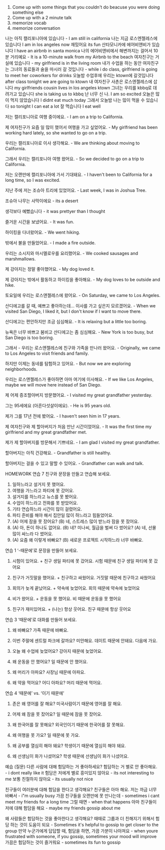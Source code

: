 1. Come up with some things that you couldn't do beacuse you were doing something else
2. Come up with a 2 minute talk
3. memorize vocab
4. memorize conversation



나는 아직 캘리포니아에 있습니다 - I am still in california
나는 지금 로스엔젤레스에 있습니다
I am in los angeles now
재밌어요
its fun
산타모니카에 에어비앤비가 있습니다
I have an airbnb in santa monica
나의 에어비앤비에서 해변까지는 걸어서 10분 거리예요 - It is a 10-minute walk from my Airbnb to the beach
여자친구는 거실에 있습니다 - my girlfriend is in the living room
내가 수업을 하는 동안 여자친구는 그녀의 동료들과 술을 마시러 갈 것입니다 - while i do class, girlfriend is going to meet her coworkers for drinks
오늘밤 수업후에 우리는 ktown에 갈것입니다
after class tonight we are going to ktown
내 여자친구 사촌은 로스엔젤레스에 삽니다
my girlfriends cousin lives in los angeles ktown
그녀는 우리를 kbbq로 데려가고 있습니다
she is taking us to kbbq
난 너무 신 나.
I am so excited
오늘은 많이 먹지 않았습니다
I didnt eat much today
그래서 오늘밤 나는 많이 먹을 수 있습니다
so tonight I can eat a lot
잘 먹습니다
I eat well





저는 캘리포니아로 여행 중이에요. - I am on a trip to California.

제 여자친구가 요즘 일 많이 했어서 여행을 가고 싶었어요. - My girlfriend has been working hard lately, so she wanted to go on a trip.

우리는 캘리포니아로 이사 생각해요. - We are thinking about moving to California.

그래서 우리는 캘리포니아 여행 왔어요. - So we decided to go on a trip to California.

저는 오랜만에 캘리포니아에 가서 기대돼요. - I haven't been to California for a long time, so I was excited.

지난 주에 저는 조슈아 트리에 있었어요. - Last week, I was in Joshua Tree.

조슈아 나무는 사막이에요 - its a desert 

생각보다 예뻤습니다 - it was prettyer than I thought

즐거운 시간을 보냈어요. - It was fun.

하이킹을 다녀왔어요. - We went hiking.

밖에서 불을 만들었어요. - I made a fire outside.

우리는 소시지와 마시멜로우를 요리했어요. - We cooked sausages and marshmallows.

제 강아지는 정말 좋아했어요. - My dog loved it.

제 강아지는 밖에서 활동하고 하이킹을 좋아해요. - My dog loves to be outside and hike.

토요일에 우리는 로스앤젤레스에 왔어요. - On Saturday, we came to Los Angeles.

산디에고를 갈 때, 예쁘고 좋아하는데... 이사를 가고 싶은지 모르겠어요. - When we visited San Diego, I liked it, but I don't know if I want to move there.

산디에고는 편안하지만 조금 심심해요. - It is relaxing but a little too boring.

뉴욕은 너무 바쁘고 붐비고 산디에고는 좀 심심해요. - New York is too busy, but San Diego is too boring.

그래서 - 우리는 로스앤젤레스에 친구와 가족을 만나러 왔어요. - Originally, we came to Los Angeles to visit friends and family.

하지만 이제는 동네를 탐험하고 있어요. - But now we are exploring neighborhoods.

우리는 로스앤젤레스가 좋아하면 아마 여기에 이사해요. - If we like Los Angeles, maybe we will move here instead of San Diego.

제 어제 증조할아버지 방문했어요. - I visited my great grandfather yesterday.

그는 95세에요 (아흔다섯살이에요). - He is 95 years old.

제가 그를 17년 전에 봤어요. - I haven't seen him in 17 years.

제 여자친구와 제 할아버지가 처음 만난 시간이었어요. - It was the first time my girlfriend and my great grandfather met.

제가 제 할아버지를 방문해서 기쁘네요. - I am glad I visited my great grandfather.

할아버지는 아직 건강해요. - Grandfather is still healthy.

할아버지는 걸을 수 있고 말할 수 있어요. - Grandfather can walk and talk.


HOMEWORK
연습 7 친구와 문장을 만들고 연습해 보세요. 
1. 일하느라고 설거지 못 했어요.
2. 여행을 가느라고 파티에 못 갔어요.
3. 설거지를 하느라고 뉴스를 못 봤어요.
4. 수업이 하느라고 전화를 못 받았어요. 
5. 기타 연습하느라 시간이 많이 걸렸어요.
6. 파티 준비를 해야 해서 집안일 많이 하느라고 힘들었어요. 
7. (A) 어제 잠을 못 잤어요? 
    (B) 네, 스트레스 많이 받느라 잠을 못 잤어요.
8. (A) 아, 돈이 하나도 없어요. 
    (B) 네? 미나씨, 월급을 벌써 다 썼어요?
    (A) 네, 선물 많이 싸느라 다 썼어요.
9. (A) 요즘 왜 이렇게 바빠요?
    (B) 새로운 프로젝트 시작하느라 너무 바빠요.


연습 1 ‘-때문에’로 문장을 만들어 보세요.
1. 시험이 있어요. + 친구 생일 파티에 못 갔어요.
시험 때문에 친구 생일 파티에 못 갔어요

2. 친구가 거짓말을 했어요. + 친구하고 싸웠어요. 
거짓말 때문에 친구하고 싸웠어요

3. 회의가 늦게 끝났어요. +  약속에 늦었어요. 
회의 때문에 약속에 늦었어요

4. 비가 왔어요. + 운동을 못 했어요. 
비 때문에 운동을 못 했어요

5. 친구가 재미있어요. + (나는) 항상 웃어요. 
친구 때문에 항상 웃어요


연습 3 ‘때문에’로 대화를 만들어 보세요. 
1. 왜 바빠요? 
가족 때문에 바빠요.

2. 이번 주말에 센트럴 파크에 갈까요?
미안해요. 데이트 때문에 안돼요. 다음에 가요. 

3. 오늘 왜 수업에 늦었어요?
강아지 때문에 늦었어요.

4. 왜 운동을 안 했어요? 
일 때문에 안 했어요.

5. 왜 머리가 아파요?
사장님 때문에 아파요.

6. 왜 약을 먹어요? 어디 아파요?
머리 때문에 먹어요.


연습 4 ‘때문에’ vs. ‘이기 때문에’ 
1. 존은 왜 영어를 잘 해요?
미국사람이기 때문에 영어를 잘 해요.

2. 어제 왜 잠을 못 잤어요?
일 때문에 잠을 못 잤어요.

3. 왜 한국어를 잘 못해요?
외국인이기 때문에 한국어를 잘 못해요.

4. 왜 여행을 못 가요? 
일 때문에 못 가요. 

5. 왜 공부를 열심히 해야 돼요?
학생이기 때문에 열심히 해야 돼요.

6. 왜 선생님이 화가 나셨어요?
학생 때문에 선생님이 화가 나셨어요. 


예습 (질문)
다른 사람에 대해 험담하는 거 좋아하세요?
험담하는 거 별로 안 좋아해요. - i dont really like it
험담은 저에게 별로 흥미있지 않아요 - its not interesting to me
보통 친절하지 않아요 - its usually not nice

친구들이 여러분에 대해 험담을 한다고 생각해요?
친구들은 아마 해요. 
저는 까금 너무 바빠서 - i"m usually busy
가끔 친구들을 오랜만에 못 만나는데 - sometimes i cant meet my friends for a long time
그럴 때면 - when that happens
아마 친구들이 저에 대해 험담을 해요 - maybe my friends gossip about me

왜 사람들은 험담하는 것을 좋아한다고 생각해요?
때때로 그룹과 더 친해지기 위해서 험담 하는 것이 도움이 되요 - Sometimes it's helpful to gossip to get closer to the group
만약 누군가에게 답답할 때, 험담을 하면, 가끔 가분이 나아져요 - when youre frustrated with someone, if you gossip, sometimes your mood will improve
가끔은 험담하는 것이 즐거워요 - sometimes its fun to gossip